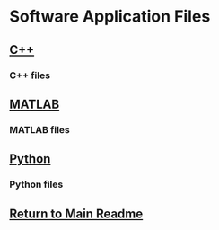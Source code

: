 # Software Application Files

## [C++](C++)
### C++ files

## [MATLAB](MATLAB)
### MATLAB files

## [Python](Python)
### Python files

## [Return to Main Readme](https://github.com/ARTS-Laboratory/Senior-Design-Project-EMCH427-002-Team-4-Downey#readme)
